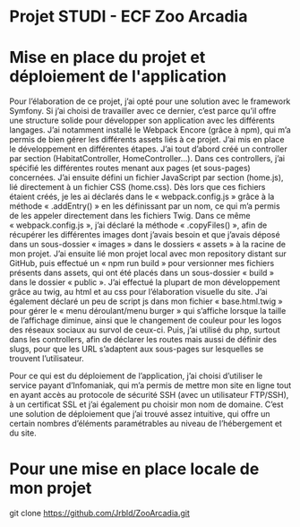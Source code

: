 # Projet STUDI - ECF Zoo Arcadia

# Mise en place du projet et déploiement de l'application

Pour l’élaboration de ce projet, j’ai opté pour une solution avec le framework Symfony.
Si j’ai choisi de travailler avec ce dernier, c’est parce qu’il offre une structure solide pour développer son application avec les différents langages.
J’ai notamment installé le Webpack Encore (grâce à npm), qui m’a permis de bien gérer les différents assets liés à ce projet.
J’ai mis en place le développement en différentes étapes.
J’ai tout d’abord créé un controller par section (HabitatController, HomeController…).
Dans ces controllers, j’ai spécifié les différentes routes menant aux pages (et sous-pages) concernées.
J’ai ensuite défini un fichier JavaScript par section (home.js), lié directement à un fichier CSS (home.css).
Dès lors que ces fichiers étaient créés, je les ai déclarés dans le « webpack.config.js » grâce à la méthode « .addEntry() » en les définissant par un nom, ce qui m’a permis de les appeler directement dans les fichiers Twig.
Dans ce même « webpack.config.js », j’ai déclaré la méthode « .copyFiles() », afin de récupérer les différentes images dont j’avais besoin et que j’avais déposé dans un sous-dossier « images » dans le dossiers « assets » à la racine de mon projet.
J’ai ensuite lié mon projet local avec mon repository distant sur GitHub, puis effectué un « npm run build » pour versionner mes fichiers présents dans assets, qui ont été placés dans un sous-dossier « build » dans le dossier « public ».
J’ai effectué la plupart de mon développement grâce au twig, au html et au css pour l’élaboration visuelle du site.
J’ai également déclaré un peu de script js dans mon fichier « base.html.twig » pour gérer le « menu déroulant/menu burger » qui s’affiche lorsque la taille de l’affichage diminue, ainsi que le changement de couleur pour les logos des réseaux sociaux au survol de ceux-ci.
Puis, j’ai utilisé du php, surtout dans les controllers, afin de déclarer les routes mais aussi de définir des slugs, pour que les URL s’adaptent aux sous-pages sur lesquelles se trouvent l’utilisateur.

Pour ce qui est du déploiement de l’application, j’ai choisi d’utiliser le service payant d’Infomaniak, qui m’a permis de mettre mon site en ligne tout en ayant accès au protocole de sécurité SSH (avec un utilisateur FTP/SSH), à un certificat SSL et j’ai également pu choisir mon nom de domaine.
C’est une solution de déploiement que j’ai trouvé assez intuitive, qui offre un certain nombres d’éléments paramétrables au niveau de l’hébergement et du site.



# Pour une mise en place locale de mon projet

git clone https://github.com/Jrbld/ZooArcadia.git
